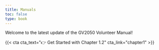 ```yaml
---
title: Manuals
toc: false
type: book
---
```


Welcome to the latest update of the GV2050 Volunteer Manual!

{{< cta cta_text="👉 Get Started with Chapter 1.2" cta_link="chapter1" >}}
